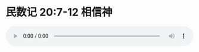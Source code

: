 # 民数记 20:7-12 相信神

<audio style="width: 100%;" preload="false" controls controlslist="nodownload"><source src="//cdn.wechat.edu.pl/audio/mp3/old/27544.mp3" type="audio/mpeg">Your browser does not support the audio element.</audio>


